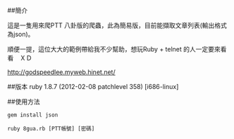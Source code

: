 ##簡介

這是一隻用來爬PTT 八卦版的爬蟲，此為簡易版，目前能擷取文章列表(輸出格式為json)。

順便一提，這位大大的範例帶給我不少幫助，想玩Ruby + telnet 的人一定要來看看　ＸＤ

http://godspeedlee.myweb.hinet.net/

##版本
ruby 1.8.7 (2012-02-08 patchlevel 358) [i686-linux]
  
##使用方法
  
    gem install json
  
    ruby 8gua.rb [PTT帳號] [密碼]


    
    
      
